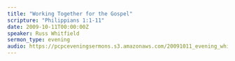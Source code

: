 ```yaml
---
title: "Working Together for the Gospel"
scripture: "Philippians 1:1-11"
date: 2009-10-11T00:00:00Z
speaker: Russ Whitfield
sermon_type: evening
audio: https://pcpceveningsermons.s3.amazonaws.com/20091011_evening_whitfield.mp3 
---
```



